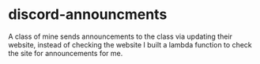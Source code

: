 # discord-announcments

A class of mine sends announcements to the class via updating their website, instead of checking the website I built a lambda function to check the site for announcements for me.
